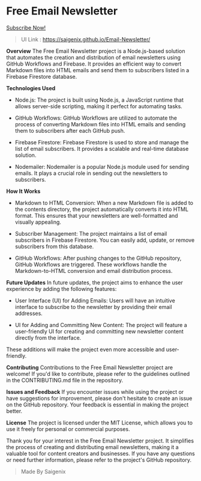 
# Free Email Newsletter


[Subscribe Now!](https://saigenix.github.io/Email-Newsletter/)

> UI Link : https://saigenix.github.io/Email-Newsletter/
> 
**Overview**
The Free Email Newsletter project is a Node.js-based solution that automates the creation and distribution of email newsletters using GitHub Workflows and Firebase. It provides an efficient way to convert Markdown files into HTML emails and send them to subscribers listed in a Firebase Firestore database.

**Technologies Used**
- Node.js: The project is built using Node.js, a JavaScript runtime that allows server-side scripting, making it perfect for automating tasks.

- GitHub Workflows: GitHub Workflows are utilized to automate the process of converting Markdown files into HTML emails and sending them to subscribers after each GitHub push.

- Firebase Firestore: Firebase Firestore is used to store and manage the list of email subscribers. It provides a scalable and real-time database solution.

- Nodemailer: Nodemailer is a popular Node.js module used for sending emails. It plays a crucial role in sending out the newsletters to subscribers.

**How It Works**
- Markdown to HTML Conversion: When a new Markdown file is added to the contents directory, the project automatically converts it into HTML format. This ensures that your newsletters are well-formatted and visually appealing.

- Subscriber Management: The project maintains a list of email subscribers in Firebase Firestore. You can easily add, update, or remove subscribers from this database.

- GitHub Workflows: After pushing changes to the GitHub repository, GitHub Workflows are triggered. These workflows handle the Markdown-to-HTML conversion and email distribution process.

**Future Updates**
In future updates, the project aims to enhance the user experience by adding the following features:

- User Interface (UI) for Adding Emails: Users will have an intuitive interface to subscribe to the newsletter by providing their email addresses.

- UI for Adding and Committing New Content: The project will feature a user-friendly UI for creating and committing new newsletter content directly from the interface.

These additions will make the project even more accessible and user-friendly.

**Contributing**
Contributions to the Free Email Newsletter project are welcome! If you'd like to contribute, please refer to the guidelines outlined in the CONTRIBUTING.md file in the repository.

**Issues and Feedback**
If you encounter issues while using the project or have suggestions for improvement, please don't hesitate to create an issue on the GitHub repository. Your feedback is essential in making the project better.

**License**
The project is licensed under the MIT License, which allows you to use it freely for personal or commercial purposes.

Thank you for your interest in the Free Email Newsletter project. It simplifies the process of creating and distributing email newsletters, making it a valuable tool for content creators and businesses. If you have any questions or need further information, please refer to the project's GitHub repository.


> Made By Saigenix